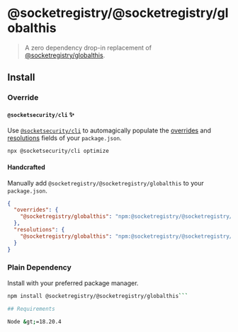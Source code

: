 # @socketregistry/@socketregistry/globalthis

> A zero dependency drop-in replacement of
> [@socketregistry/globalthis](https://www.npmjs.com/package/@socketregistry/globalthis).

## Install

### Override

#### `@socketsecurity/cli` :sparkles:

Use [`@socketsecurity/cli`](https://www.npmjs.com/package/@socketsecurity/cli)
to automagically populate the
[overrides](https://docs.npmjs.com/cli/v9/configuring-npm/package-json#overrides)
and [resolutions](https://yarnpkg.com/configuration/manifest#resolutions) fields
of your `package.json`.

```sh
npx @socketsecurity/cli optimize
```

#### Handcrafted

Manually add `@socketregistry/@socketregistry/globalthis` to your
`package.json`.

```json
{
  "overrides": {
    "@socketregistry/globalthis": "npm:@socketregistry/@socketregistry/globalthis@^1"
  },
  "resolutions": {
    "@socketregistry/globalthis": "npm:@socketregistry/@socketregistry/globalthis@^1"
  }
}
```

### Plain Dependency

Install with your preferred package manager.

````sh
npm install @socketregistry/@socketregistry/globalthis```

## Requirements

Node &gt;=18.20.4
````
